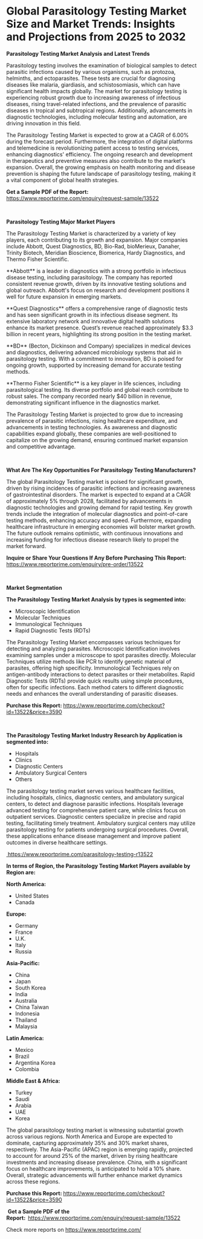 <p><h1>Global Parasitology Testing Market Size and Market Trends: Insights and Projections from 2025 to 2032</h1></p><p><strong>Parasitology Testing Market Analysis and Latest Trends</strong></p>
<p><p>Parasitology testing involves the examination of biological samples to detect parasitic infections caused by various organisms, such as protozoa, helminths, and ectoparasites. These tests are crucial for diagnosing diseases like malaria, giardiasis, and schistosomiasis, which can have significant health impacts globally. The market for parasitology testing is experiencing robust growth due to increasing awareness of infectious diseases, rising travel-related infections, and the prevalence of parasitic diseases in tropical and subtropical regions. Additionally, advancements in diagnostic technologies, including molecular testing and automation, are driving innovation in this field.</p><p>The Parasitology Testing Market is expected to grow at a CAGR of 6.00% during the forecast period. Furthermore, the integration of digital platforms and telemedicine is revolutionizing patient access to testing services, enhancing diagnostics' efficiency. The ongoing research and development in therapeutics and preventive measures also contribute to the market's expansion. Overall, the growing emphasis on health monitoring and disease prevention is shaping the future landscape of parasitology testing, making it a vital component of global health strategies.</p></p>
<p><strong>Get a Sample PDF of the Report:&nbsp;</strong> <a href="https://www.reportprime.com/enquiry/request-sample/13522?utm_campaign=2240&utm_medium=2&utm_source=Github&utm_content=ia&utm_term=20032025&utm_id=parasitology-testing">https://www.reportprime.com/enquiry/request-sample/13522</a></p>
<p>&nbsp;</p>
<p><strong>Parasitology Testing Major Market Players</strong></p>
<p><p>The Parasitology Testing Market is characterized by a variety of key players, each contributing to its growth and expansion. Major companies include Abbott, Quest Diagnostics, BD, Bio-Rad, bioMerieux, Danaher, Trinity Biotech, Meridian Bioscience, Biomerica, Hardy Diagnostics, and Thermo Fisher Scientific.</p><p>**Abbott** is a leader in diagnostics with a strong portfolio in infectious disease testing, including parasitology. The company has reported consistent revenue growth, driven by its innovative testing solutions and global outreach. Abbott's focus on research and development positions it well for future expansion in emerging markets.</p><p>**Quest Diagnostics** offers a comprehensive range of diagnostic tests and has seen significant growth in its infectious disease segment. Its extensive laboratory network and innovative digital health solutions enhance its market presence. Quest’s revenue reached approximately $3.3 billion in recent years, highlighting its strong position in the testing market.</p><p>**BD** (Becton, Dickinson and Company) specializes in medical devices and diagnostics, delivering advanced microbiology systems that aid in parasitology testing. With a commitment to innovation, BD is poised for ongoing growth, supported by increasing demand for accurate testing methods.</p><p>**Thermo Fisher Scientific** is a key player in life sciences, including parasitological testing. Its diverse portfolio and global reach contribute to robust sales. The company recorded nearly $40 billion in revenue, demonstrating significant influence in the diagnostics market.</p><p>The Parasitology Testing Market is projected to grow due to increasing prevalence of parasitic infections, rising healthcare expenditure, and advancements in testing technologies. As awareness and diagnostic capabilities expand globally, these companies are well-positioned to capitalize on the growing demand, ensuring continued market expansion and competitive advantage.</p></p>
<p>&nbsp;</p>
<p><strong>What Are The Key Opportunities For Parasitology Testing Manufacturers?</strong></p>
<p><p>The global Parasitology Testing market is poised for significant growth, driven by rising incidences of parasitic infections and increasing awareness of gastrointestinal disorders. The market is expected to expand at a CAGR of approximately 5% through 2028, facilitated by advancements in diagnostic technologies and growing demand for rapid testing. Key growth trends include the integration of molecular diagnostics and point-of-care testing methods, enhancing accuracy and speed. Furthermore, expanding healthcare infrastructure in emerging economies will bolster market growth. The future outlook remains optimistic, with continuous innovations and increasing funding for infectious disease research likely to propel the market forward.</p></p>
<p><strong>Inquire or Share Your Questions If Any Before Purchasing This Report:</strong> <a href="https://www.reportprime.com/enquiry/pre-order/13522?utm_campaign=2240&utm_medium=2&utm_source=Github&utm_content=ia&utm_term=20032025&utm_id=parasitology-testing">https://www.reportprime.com/enquiry/pre-order/13522</a></p>
<p>&nbsp;</p>
<p><strong>Market Segmentation</strong></p>
<p><strong>The Parasitology Testing Market Analysis by types is segmented into:</strong></p>
<p><ul><li>Microscopic Identification</li><li>Molecular Techniques</li><li>Immunological Techniques</li><li>Rapid Diagnostic Tests (RDTs)</li></ul></p>
<p><p>The Parasitology Testing Market encompasses various techniques for detecting and analyzing parasites. Microscopic Identification involves examining samples under a microscope to spot parasites directly. Molecular Techniques utilize methods like PCR to identify genetic material of parasites, offering high specificity. Immunological Techniques rely on antigen-antibody interactions to detect parasites or their metabolites. Rapid Diagnostic Tests (RDTs) provide quick results using simple procedures, often for specific infections. Each method caters to different diagnostic needs and enhances the overall understanding of parasitic diseases.</p></p>
<p><strong>Purchase this Report:&nbsp;</strong><a href="https://www.reportprime.com/checkout?id=13522&price=3590&utm_campaign=2240&utm_medium=2&utm_source=Github&utm_content=ia&utm_term=20032025&utm_id=parasitology-testing">https://www.reportprime.com/checkout?id=13522&price=3590</a></p>
<p>&nbsp;</p>
<p><strong>The Parasitology Testing Market Industry Research by Application is segmented into:</strong></p>
<p><ul><li>Hospitals</li><li>Clinics</li><li>Diagnostic Centers</li><li>Ambulatory Surgical Centers</li><li>Others</li></ul></p>
<p><p>The parasitology testing market serves various healthcare facilities, including hospitals, clinics, diagnostic centers, and ambulatory surgical centers, to detect and diagnose parasitic infections. Hospitals leverage advanced testing for comprehensive patient care, while clinics focus on outpatient services. Diagnostic centers specialize in precise and rapid testing, facilitating timely treatment. Ambulatory surgical centers may utilize parasitology testing for patients undergoing surgical procedures. Overall, these applications enhance disease management and improve patient outcomes in diverse healthcare settings.</p></p>
<p><a href="https://www.reportprime.com/parasitology-testing-r13522?utm_campaign=2240&utm_medium=2&utm_source=Github&utm_content=ia&utm_term=20032025&utm_id=parasitology-testing">&nbsp;https://www.reportprime.com/parasitology-testing-r13522</a></p>
<p><strong>In terms of Region, the Parasitology Testing Market Players available by Region are:</strong></p>
<p>
    <p> <strong> North America: </strong>
        <ul>
            <li>United States</li>
            <li>Canada</li>
        </ul>
        </p> 
    <p> <strong> Europe: </strong>
        <ul>
            <li>Germany</li>
            <li>France</li>
            <li>U.K.</li>
            <li>Italy</li>
            <li>Russia</li>
        </ul>
        </p> 
    <p> <strong> Asia-Pacific: </strong>
        <ul>
            <li>China</li>
            <li>Japan</li>
            <li>South Korea</li>
            <li>India</li>
            <li>Australia</li>
            <li>China Taiwan</li>
            <li>Indonesia</li>
            <li>Thailand</li>
            <li>Malaysia</li>
        </ul>
        </p> 
    <p> <strong> Latin America: </strong>
        <ul>
            <li>Mexico</li>
            <li>Brazil</li>
            <li>Argentina Korea</li>
            <li>Colombia</li>
        </ul>
        </p> 
    <p> <strong> Middle East & Africa: </strong>
        <ul>
            <li>Turkey</li>
            <li>Saudi</li>
            <li>Arabia</li>
            <li>UAE</li>
            <li>Korea</li>
        </ul>
    </p>
    </p>
<p><p>The global parasitology testing market is witnessing substantial growth across various regions. North America and Europe are expected to dominate, capturing approximately 35% and 30% market shares, respectively. The Asia-Pacific (APAC) region is emerging rapidly, projected to account for around 25% of the market, driven by rising healthcare investments and increasing disease prevalence. China, with a significant focus on healthcare improvements, is anticipated to hold a 10% share. Overall, strategic advancements will further enhance market dynamics across these regions.</p></p>
<p><strong>Purchase this Report: </strong><a href="https://www.reportprime.com/checkout?id=13522&price=3590&utm_campaign=2240&utm_medium=2&utm_source=Github&utm_content=ia&utm_term=20032025&utm_id=parasitology-testing">https://www.reportprime.com/checkout?id=13522&price=3590</a></p>
<p>&nbsp;<strong>Get a Sample PDF of the Report:&nbsp;&nbsp;</strong><a href="https://www.reportprime.com/enquiry/request-sample/13522?utm_campaign=2240&utm_medium=2&utm_source=Github&utm_content=ia&utm_term=20032025&utm_id=parasitology-testing">https://www.reportprime.com/enquiry/request-sample/13522</a></p>
<p><strong></strong></p>
<p>Check more reports on <a href="https://www.reportprime.com/?utm_campaign=2240&utm_medium=2&utm_source=Github&utm_content=ia&utm_term=20032025&utm_id=parasitology-testing">https://www.reportprime.com/</a></p>